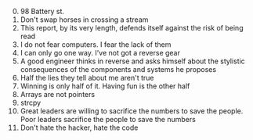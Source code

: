 0. 98 Battery st.
1. Don't swap horses in crossing a stream
2. This report, by its very length, defends itself against the risk of being read
3. I do not fear computers. I fear the lack of them
4. I can only go one way. I've not got a reverse gear
5. A good engineer thinks in reverse and asks himself about the stylistic consequences of the components and systems he proposes
6. Half the lies they tell about me aren't true
7. Winning is only half of it. Having fun is the other half
8. Arrays are not pointers
9. strcpy
10. Great leaders are willing to sacrifice the numbers to save the people. Poor leaders sacrifice the people to save the numbers
1. Don't hate the hacker, hate the code
